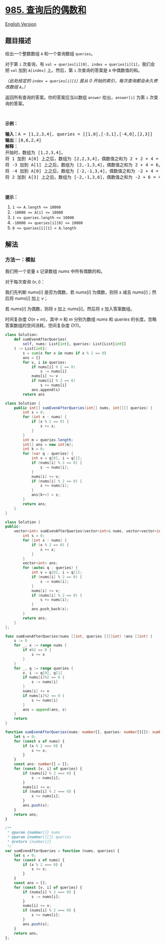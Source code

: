 # [985. 查询后的偶数和](https://leetcode.cn/problems/sum-of-even-numbers-after-queries)

[English Version](/solution/0900-0999/0985.Sum%20of%20Even%20Numbers%20After%20Queries/README_EN.md)

<!-- tags:数组,模拟 -->

<!-- difficulty:中等 -->

## 题目描述

<!-- 这里写题目描述 -->

<p>给出一个整数数组&nbsp;<code>A</code>&nbsp;和一个查询数组&nbsp;<code>queries</code>。</p>

<p>对于第&nbsp;<code>i</code>&nbsp;次查询，有&nbsp;<code>val =&nbsp;queries[i][0], index&nbsp;= queries[i][1]</code>，我们会把&nbsp;<code>val</code>&nbsp;加到&nbsp;<code>A[index]</code>&nbsp;上。然后，第&nbsp;<code>i</code>&nbsp;次查询的答案是 <code>A</code> 中偶数值的和。</p>

<p><em>（此处给定的&nbsp;<code>index = queries[i][1]</code>&nbsp;是从 0 开始的索引，每次查询都会永久修改数组&nbsp;<code>A</code>。）</em></p>

<p>返回所有查询的答案。你的答案应当以数组&nbsp;<code>answer</code>&nbsp;给出，<code>answer[i]</code>&nbsp;为第&nbsp;<code>i</code>&nbsp;次查询的答案。</p>

<p>&nbsp;</p>

<p><strong>示例：</strong></p>

<pre><strong>输入：</strong>A = [1,2,3,4], queries = [[1,0],[-3,1],[-4,0],[2,3]]
<strong>输出：</strong>[8,6,2,4]
<strong>解释：</strong>
开始时，数组为 [1,2,3,4]。
将 1 加到 A[0] 上之后，数组为 [2,2,3,4]，偶数值之和为 2 + 2 + 4 = 8。
将 -3 加到 A[1] 上之后，数组为 [2,-1,3,4]，偶数值之和为 2 + 4 = 6。
将 -4 加到 A[0] 上之后，数组为 [-2,-1,3,4]，偶数值之和为 -2 + 4 = 2。
将 2 加到 A[3] 上之后，数组为 [-2,-1,3,6]，偶数值之和为 -2 + 6 = 4。
</pre>

<p>&nbsp;</p>

<p><strong>提示：</strong></p>

<ol>
	<li><code>1 &lt;= A.length &lt;= 10000</code></li>
	<li><code>-10000 &lt;= A[i] &lt;= 10000</code></li>
	<li><code>1 &lt;= queries.length &lt;= 10000</code></li>
	<li><code>-10000 &lt;= queries[i][0] &lt;= 10000</code></li>
	<li><code>0 &lt;= queries[i][1] &lt; A.length</code></li>
</ol>

## 解法

### 方法一：模拟

我们用一个变量 $s$ 记录数组 $nums$ 中所有偶数的和。

对于每次查询 $(v, i)$：

我们先判断 $nums[i]$ 是否为偶数，若 $nums[i]$ 为偶数，则将 $s$ 减去 $nums[i]$；然后将 $nums[i]$ 加上 $v$；

若 $nums[i]$ 为偶数，则将 $s$ 加上 $nums[i]$，然后将 $s$ 加入答案数组。

时间复杂度 $O(n + m)$，其中 $n$ 和 $m$ 分别为数组 $nums$ 和 $queries$ 的长度。忽略答案数组的空间消耗，空间复杂度 $O(1)$。

<!-- tabs:start -->

```python
class Solution:
    def sumEvenAfterQueries(
        self, nums: List[int], queries: List[List[int]]
    ) -> List[int]:
        s = sum(x for x in nums if x % 2 == 0)
        ans = []
        for v, i in queries:
            if nums[i] % 2 == 0:
                s -= nums[i]
            nums[i] += v
            if nums[i] % 2 == 0:
                s += nums[i]
            ans.append(s)
        return ans
```

```java
class Solution {
    public int[] sumEvenAfterQueries(int[] nums, int[][] queries) {
        int s = 0;
        for (int x : nums) {
            if (x % 2 == 0) {
                s += x;
            }
        }
        int m = queries.length;
        int[] ans = new int[m];
        int k = 0;
        for (var q : queries) {
            int v = q[0], i = q[1];
            if (nums[i] % 2 == 0) {
                s -= nums[i];
            }
            nums[i] += v;
            if (nums[i] % 2 == 0) {
                s += nums[i];
            }
            ans[k++] = s;
        }
        return ans;
    }
}
```

```cpp
class Solution {
public:
    vector<int> sumEvenAfterQueries(vector<int>& nums, vector<vector<int>>& queries) {
        int s = 0;
        for (int x : nums) {
            if (x % 2 == 0) {
                s += x;
            }
        }
        vector<int> ans;
        for (auto& q : queries) {
            int v = q[0], i = q[1];
            if (nums[i] % 2 == 0) {
                s -= nums[i];
            }
            nums[i] += v;
            if (nums[i] % 2 == 0) {
                s += nums[i];
            }
            ans.push_back(s);
        }
        return ans;
    }
};
```

```go
func sumEvenAfterQueries(nums []int, queries [][]int) (ans []int) {
	s := 0
	for _, x := range nums {
		if x%2 == 0 {
			s += x
		}
	}
	for _, q := range queries {
		v, i := q[0], q[1]
		if nums[i]%2 == 0 {
			s -= nums[i]
		}
		nums[i] += v
		if nums[i]%2 == 0 {
			s += nums[i]
		}
		ans = append(ans, s)
	}
	return
}
```

```ts
function sumEvenAfterQueries(nums: number[], queries: number[][]): number[] {
    let s = 0;
    for (const x of nums) {
        if (x % 2 === 0) {
            s += x;
        }
    }
    const ans: number[] = [];
    for (const [v, i] of queries) {
        if (nums[i] % 2 === 0) {
            s -= nums[i];
        }
        nums[i] += v;
        if (nums[i] % 2 === 0) {
            s += nums[i];
        }
        ans.push(s);
    }
    return ans;
}
```

```js
/**
 * @param {number[]} nums
 * @param {number[][]} queries
 * @return {number[]}
 */
var sumEvenAfterQueries = function (nums, queries) {
    let s = 0;
    for (const x of nums) {
        if (x % 2 === 0) {
            s += x;
        }
    }
    const ans = [];
    for (const [v, i] of queries) {
        if (nums[i] % 2 === 0) {
            s -= nums[i];
        }
        nums[i] += v;
        if (nums[i] % 2 === 0) {
            s += nums[i];
        }
        ans.push(s);
    }
    return ans;
};
```

<!-- tabs:end -->

<!-- end -->
